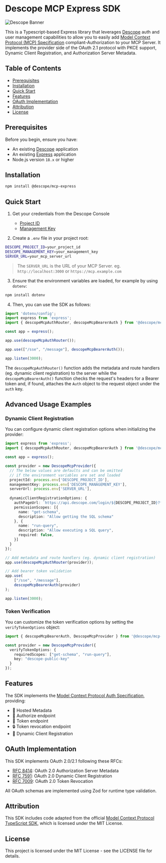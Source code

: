 # Descope MCP Express SDK
![Descope Banner](https://github.com/descope/.github/assets/32936811/d904d37e-e3fa-4331-9f10-2880bb708f64)

This is a Typescript-based Express library that leverages [Descope](https://www.descope.com/) auth and user management capabilities to allow you to easily add [Model Context Protocol (MCP) Specification](https://spec.modelcontextprotocol.io/specification/2025-03-26/basic/authorization/) compliant-Authorization to your MCP Server. It implements the provider side of the OAuth 2.1 protocol with PKCE support, Dynamic Client Registration, and Authorization Server Metadata.

## Table of Contents

- [Prerequisites](#prerequisites)
- [Installation](#installation)
- [Quick Start](#quick-start)
- [Features](#features)
- [OAuth Implementation](#oauth-implementation)
- [Attribution](#attribution)
- [License](#license)

## Prerequisites

Before you begin, ensure you have:

- An existing [Descope](https://www.descope.com/) application
- An existing [Express](https://expressjs.com/en/starter/installing.html) application
- Node.js version `18.x` or higher

## Installation

```bash
npm install @descope/mcp-express
```

## Quick Start

1. Get your credentials from the Descope Console
   - [Project ID](https://app.descope.com/settings/project)
   - [Management Key](https://app.descope.com/settings/company/managementkeys)

2. Create a `.env` file in your project root:

```bash
DESCOPE_PROJECT_ID=your_project_id
DESCOPE_MANAGEMENT_KEY=your_management_key
SERVER_URL=your_mcp_server_url
```

> The `SERVER_URL` is the URL of your MCP Server.
> eg. `http://localhost:3000` or `https://mcp.example.com`

3. Ensure that the environment variables are loaded, for example by using `dotenv`:

```bash
npm install dotenv
```

4. Then, you can use the SDK as follows:

```typescript
import 'dotenv/config';
import express from 'express';
import { descopeMcpAuthRouter, descopeMcpBearerAuth } from '@descope/mcp-express';

const app = express();

app.use(descopeMcpAuthRouter());

app.use(["/sse", "/message"], descopeMcpBearerAuth());

app.listen(3000);
```

The `descopeMcpAuthRouter()` function adds the metadata and route handlers (eg. dynamic client registration) to the server while the `descopeMcpBearerAuth()` function checks the request's headers for a Bearer token and, if found, attaches the `Auth` object to the request object under the `auth` key.

## Advanced Usage Examples

### Dynamic Client Registration

You can configure dynamic client registration options when initializing the provider:

```typescript
import express from 'express';
import { descopeMcpAuthRouter, descopeMcpBearerAuth } from '@descope/mcp-express';

const app = express();

const provider = new DescopeMcpProvider({
  // The below values are defaults and can be omitted
  // if the environment variables are set and loaded
  projectId: process.env['DESCOPE_PROJECT_ID'],
  managementKey: process.env['DESCOPE_MANAGEMENT_KEY'], 
  serverUrl: process.env['SERVER_URL'],
  
  dynamicClientRegistrationOptions: {
    authPageUrl: `https://api.descope.com/login/${DESCOPE_PROJECT_ID}?flow=consent`,
    permissionScopes: [{
      name: "get-schema",
      description: "Allow getting the SQL schema"
    }, {
      name: "run-query",
      description: "Allow executing a SQL query",
      required: false,
    }]
  }
});

// Add metadata and route handlers (eg. dynamic client registration)
app.use(descopeMcpAuthRouter(provider));

// Add bearer token validation
app.use(
    ["/sse", "/message"],
    descopeMcpBearerAuth(provider)
);

app.listen(3000);
```

### Token Verification

You can customize the token verification options by setting the `verifyTokenOptions` object:

```typescript
import { descopeMcpBearerAuth, DescopeMcpProvider } from '@descope/mcp-express';

const provider = new DescopeMcpProvider({
  verifyTokenOptions: {
    requiredScopes: ["get-schema", "run-query"],
    key: "descope-public-key"
  }
});
```

## Features

The SDK implements the [Model Context Protocol Auth Specification](https://spec.modelcontextprotocol.io/), providing:

- 🔐 Hosted Metadata
- 🔑 Authorize endpoint
- 🎫 Token endpoint
- 🔒 Token revocation endpoint
- 📝 Dynamic Client Registration

## OAuth Implementation

This SDK implements OAuth 2.0/2.1 following these RFCs:

- [RFC 8414](https://datatracker.ietf.org/doc/html/rfc8414): OAuth 2.0 Authorization Server Metadata
- [RFC 7591](https://datatracker.ietf.org/doc/html/rfc7591): OAuth 2.0 Dynamic Client Registration
- [RFC 7009](https://datatracker.ietf.org/doc/html/rfc7009): OAuth 2.0 Token Revocation

All OAuth schemas are implemented using Zod for runtime type validation.

## Attribution

This SDK includes code adapted from the official [Model Context Protocol TypeScript SDK](https://github.com/modelcontextprotocol/typescript-sdk), which is licensed under the MIT License.

## License

This project is licensed under the MIT License - see the LICENSE file for details.
